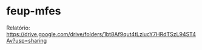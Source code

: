 # feup-mfes

Relatório:
https://drive.google.com/drive/folders/1bt8Af9qut4tLziucY7HRdTSzL94ST4Av?usp=sharing
